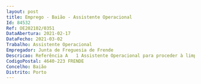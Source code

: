 ```yaml
--- 
layout: post
title: Emprego - Baião - Assistente Operacional
Id: 84532
Ref: OE202102/0351
DataAbertura: 2021-02-17
DataFecho: 2021-03-02
Trabalho: Assistente Operacional
Empregador: Junta de Freguesia de Frende
Descricao: Referência A   1 Assistente Operacional para proceder à limpeza das ruas, parques, instalações sanitárias cemitérios e outros locais públicos, manusear ferramentas e utensílios manuais ou elétricos, necessários à execução dos trabalhos e proceder à sua arrumação e limpeza, efetuar a limpeza e manutenção de espaços verdes, prestar apoio aos serviços cemiteriais (inumação, exumação e trasladação), conhecimentos de canalização, serralharia e construção, limpar valetas, desobstruir aquedutos e compor bermas  remover do pavimento a lama e as imundícies  cuidar da conservação e limpeza dos marcos, balizas ou quaisquer outros sinais colocados na via  responder às solicitações dos colegas de secretaria  colaborar nas atividades desenvolvidas pela Freguesia promovendo o dinamismo da equipa de trabalho executar a limpeza, manutenção e reparação do espaço público (cemitério, caminhos vicinais, zonas verdes, recolha de monos)  realizar serviços cemiteriais  prestar apoio nas atividades dinamizadas pela freguesia  executar todas as tarefas do grau 1 de complexidade funcional
CodigoPostal: 4640-223 FRENDE
Concelho: Baião
Distrito: Porto
--- 
```

